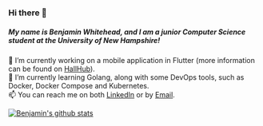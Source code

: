 ### Hi there 👋
##### My name is Benjamin Whitehead, and I am a junior Computer Science student at the University of New Hampshire!

🔭 I’m currently working on a mobile application in Flutter (more information can be found on [HallHub](https://www.hallhub.app)).\
🌱 I’m currently learning Golang, along with some DevOps tools, such as Docker, Docker Compose and Kubernetes.\
📫 You can reach me on both [LinkedIn](https://www.linkedin.com/in/bmw1042/) or by [Email](mailto:benwhitehead21@gmail.com).

[![Benjamin's github stats](https://github-readme-stats.vercel.app/api?username=benjamin-whitehead)](https://github.com/anuraghazra/github-readme-stats)
